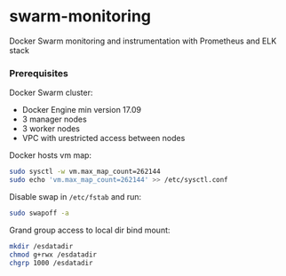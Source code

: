 # swarm-monitoring

Docker Swarm monitoring and instrumentation with Prometheus and ELK stack  

### Prerequisites 

Docker Swarm cluster:

* Docker Engine min version 17.09
* 3 manager nodes
* 3 worker nodes
* VPC with urestricted access between nodes

Docker hosts vm map:

```bash
sudo sysctl -w vm.max_map_count=262144
sudo echo 'vm.max_map_count=262144' >> /etc/sysctl.conf
```

Disable swap in `/etc/fstab` and run:

```bash
sudo swapoff -a
```

Grand group access to local dir bind mount:

```bash
mkdir /esdatadir
chmod g+rwx /esdatadir
chgrp 1000 /esdatadir
```

